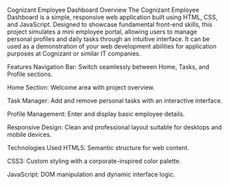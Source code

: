 Cognizant Employee Dashboard
Overview
The Cognizant Employee Dashboard is a simple, responsive web application built using HTML, CSS, and JavaScript. Designed to showcase fundamental front-end skills, this project simulates a mini employee portal, allowing users to manage personal profiles and daily tasks through an intuitive interface. It can be used as a demonstration of your web development abilities for application purposes at Cognizant or similar IT companies.

Features
Navigation Bar: Switch seamlessly between Home, Tasks, and Profile sections.

Home Section: Welcome area with project overview.

Task Manager: Add and remove personal tasks with an interactive interface.

Profile Management: Enter and display basic employee details.

Responsive Design: Clean and professional layout suitable for desktops and mobile devices.

Technologies Used
HTML5: Semantic structure for web content.

CSS3: Custom styling with a corporate-inspired color palette.

JavaScript: DOM manipulation and dynamic interface logic.
